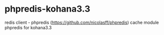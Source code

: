 phpredis-kohana3.3
==================

redis client - phpredis (https://github.com/nicolasff/phpredis)
cache module phpredis for kohana3.3